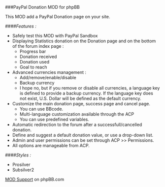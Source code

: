 ###PayPal Donation MOD for phpBB

This MOD add a PayPal Donation page on your site. 

####*Features :*
* Safely test this MOD with PayPal Sandbox
* Displaying Statistics donation on the Donation page and on the bottom of the forum index page :
    * Progress bar
    * Donation received
    * Donation used
    * Goal to reach
* Advanced currencies management :
    * Add/remove/enable/disable
    * Backup currency
    * I hope no, but if you remove or disable all currencies, a language key is defined to provide a backup currency.
      If the language key does not exist, U.S. Dollar will be defined as the default currency.
* Customize the main donation page, success page and cancel page.
    * You can use BBcode.
    * Multi-language customization available through the ACP
    * You can use predefined variables.
* Automatic redirection to the forum after a successfull/cancelled donation.
* Define and suggest a default donation value, or use a drop-down list.
* Admin and user permissions can be set through ACP >> Permissions.
* All options are manageable from ACP.

####_Styles :_
* Prosilver
* Subsilver2

[MOD Support](https://www.phpbb.com/customise/db/mod/paypal_donation_mod/support/ "MOD support") on phpBB.com
